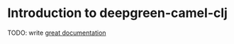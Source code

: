 # Introduction to deepgreen-camel-clj

TODO: write [great documentation](http://jacobian.org/writing/what-to-write/)
